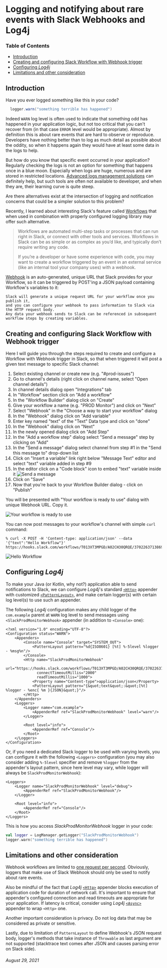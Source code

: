 # Logging and notifying about rare events with Slack Webhooks and Log4j

### Table of Contents
* [Introduction](#introduction)
* [Creating and configuring Slack Workflow with Webhook trigger](#creating-and-configuring-slack-workflow-with-webhook-trigger)
* [Configuring *Log4j*](#configuring-log4j)
* [Limitations and other consideration](#limitations-and-other-consideration)

<a name="introduction"></a>
## Introduction

Have you ever logged something like this in your code?

```java
  logger.warn("something terrible has happened")
```

Indeed `WARN` log level is often used to indicate that something odd has happened in your application logic, but
not too critical that you can't recover from (in that case `ERROR` level would be appropriate).
Almost by definition this is about rare events that are hard to observe or reproduce.
Developers have nothing better than to log as much detail as possible about the oddity, so when it happens again they
would have at least some data in the logs to help.

But how do you know that specific event occurred in your application?  Regularly checking the logs is not an option for
something that happens once in a blue moon. Especially when logs are huge, numerous and are stored in restricted
locations. [Advanced logs management solutions](https://www.elastic.co/what-is/elk-stack) can definitely help, but
such tools are often not available to developer, and when they are, their learning curve is quite steep.

Are there alternatives exist at the intersection of logging and notification concerns that could be a simpler solution
to this problem?

Recently, I learned about interesting Slack's feature called [Workflows](https://api.slack.com/workflows) that when
used in combination with properly configured logging library may offer such alternative.

> Workflows are automated multi-step tasks or processes that can run right in Slack,
> or connect with other tools and services.
> Workflows in Slack can be as simple or as complex as you’d like, and typically don’t require writing any code.
>
> If you’re a developer or have some experience with code,
> you may want to create a workflow triggered by an event in an external
> service (like an internal tool your company uses) with a webhook.

[Webhook](https://slack.com/intl/en-ca/help/articles/360041352714-Create-more-advanced-workflows-using-webhooks) is an
auto-generated, unique URL that Slack provides for your Workflow, so it can be triggered by POST'ing a JSON payload
containing Workflow's variables to it:

```
Slack will generate a unique request URL for your workflow once you publish it,
and you can configure your webhook to pass information to Slack via the HTTP request body.
Any data your webhook sends to Slack can be referenced in subsequent workflow steps by creating variables.
```

<a name="creating-and-configuring-slack-workflow-with-webhook-trigger"></a>
## Creating and configuring Slack Workflow with Webhook trigger

Here I will guide you through the steps required to create and configure a Workflow with Webhook trigger in Slack, so
that when triggered it will post a given text message to specific Slack channel: 

1. Select existing channel or create new (e.g. "#prod-issues")
2. Go to channel's details (right click on channel name, select "Open channel details")
3. In channel details dialog open "Integrations" tab
4. In "Workflow" section click on "Add a workflow"
5. In the "Workflow Builder" dialog click on "Create"
6. Give your workflow a name (e.g. "PROD Monitor") and click on "Next"
7. Select "Webhook" in the "Choose a way to start your workflow" dialog
8. In the "Webhook" dialog click on "Add variable"
9. Enter key named "text" of the "Text" Data type and click on "done"
10. In the "Webhook" dialog click on "Next"
11. In the newly opened dialog click on "Add Step"
12. In the "Add a workflow step" dialog select "Send a message" step by clicking on "Add"
13. In the "Send a message" dialog select channel from step #1 in the "Send this message to" drop-down list
14. Click on "Insert a variable" link right below "Message Text" editor and select "text" variable added in step #9
15. In the editor click on a "Code block" icon to embed "text" variable inside it ![Send a message](images/Send_a_message_step.png)
16. Click on "Save"
17. Now that you're back to your Workflow Builder dialog - click on "Publish"

You will be presented with "Your workflow is ready to use" dialog with unique Webhook URL. Copy it.

![Your workflow is ready to use](images/your_workflow_is_ready_to_use.png)

You can now post messages to your workflow's channel with simple `curl` command:

```
% curl -X POST -H 'Content-type: application/json' --data '{"text":"Hello Workflow"}' https://hooks.slack.com/workflows/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
```

![Hello Workflow](images/Hello_Workflow.png)

<a name="configuring-log4j"></a>
## Configuring *Log4j*

To make your Java (or Kotlin, why not?) application able to send notifications to Slack, we can configure *Log4j*'s
standard [`<Http>`](https://logging.apache.org/log4j/2.x/manual/appenders.html#HttpAppender) appender with
customized [`<PatternLayout>`](https://logging.apache.org/log4j/2.x/manual/layouts.html#PatternLayout),
and make certain logger(s) with certain log level(s) to use such an appender.

The following *Log4j* configuration makes any child logger of the `com.example` parent at `WARN` log level
to send messages using `<SlackProdMonitorWebhook>` appender (in addition to `<Console>` one):
```
<?xml version="1.0" encoding="UTF-8"?>
<Configuration status="WARN">
    <Appenders>
        <Console name="Console" target="SYSTEM_OUT">
            <PatternLayout pattern="%d{ISO8601} [%t] %-5level %logger - %msg%n"/>
        </Console>
        <Http name="SlackProdMonitorWebhook"
              url="https://hooks.slack.com/workflows/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"
              connectTimeoutMillis="2000"
              readTimeoutMillis="1000">
            <Property name="Content-type">application/json</Property>
            <PatternLayout pattern="{&quot;text&quot;:&quot;[%t] %logger - %enc{ %m }{JSON}&quot;}"/>
        </Http>
    </Appenders>
    <Loggers>
        <Logger name="com.example">
            <AppenderRef ref="SlackProdMonitorWebhook" level="warn"/>
        </Logger>

        <Root level="info">
            <AppenderRef ref="Console"/>
        </Root>
    </Loggers>
</Configuration>
```

Or, if you need a dedicated Slack logger to be used with varying levels, you can configure it with the following
`<Loggers>` configuration (you may also consider adding `%-5level` specifier and remove `%logger` from the appender's
layout pattern, since here level may vary, while logger will always be `SlackProdMonitorWebhook`):
```
<Loggers>
    <Logger name="SlackProdMonitorWebhook" level="debug">
        <AppenderRef ref="SlackProdMonitorWebhook"/>
    </Logger>

    <Root level="info">
        <AppenderRef ref="Console"/>
    </Root>
</Loggers>
```

This is how you access *SlackProdMonitorWebhook* logger in your code: 

```kotlin
val logger = LogManager.getLogger("SlackProdMonitorWebhook")
logger.warn("something terrible has happened")
```

<a name="limitations-and-other-consideration"></a>
## Limitations and other consideration

Webhook workflows are limited to [one request per second](https://api.slack.com/docs/rate-limits#overview).
Obviously, loggers that make use of Slack Webhook should only be used to notify about rare events.

Also be mindful of the fact that *Log4j*
[`<Http>`](https://logging.apache.org/log4j/2.x/manual/appenders.html#HttpAppender) appender blocks execution of
application code for duration of network call. It's important to ensure that appender's configured connection and read
timeouts are appropriate for your application. If latency is critical,
consider using *Log4j* [`<Async>`](https://logging.apache.org/log4j/2.x/manual/appenders.html#AsyncAppender) appender
to wrap `<Http>` one.

Another important consideration is privacy. Do not log data that may be considered as private or sensitive.

Lastly, due to limitation of `PatternLayout` to define Webhook's JSON request body, logger's methods that take
instance of `Throwable` as last argument are not supported (stacktrace text comes after JSON and causes parsing error
on Slack side).

###### *August 29, 2021*
